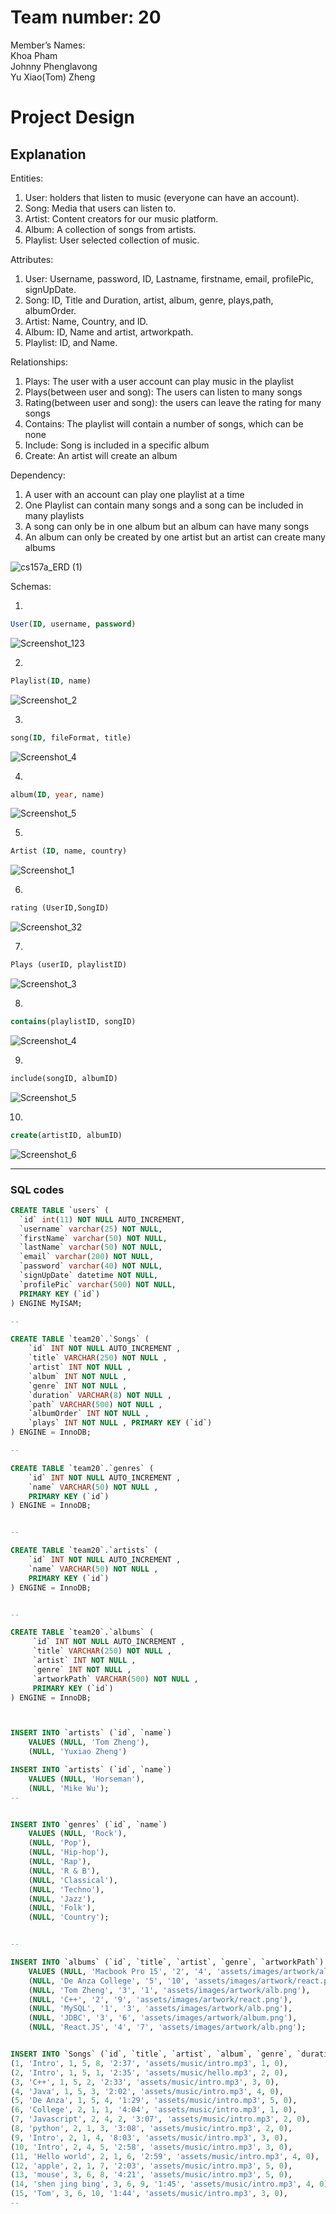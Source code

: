 # Team number: 20
Member’s Names:\
Khoa Pham\
Johnny Phenglavong\
Yu Xiao(Tom) Zheng

# Project Design
## Explanation

Entities:
1.  User: holders that listen to music (everyone can have an account).
2.  Song: Media that users can listen to.
3.  Artist: Content creators for our music platform.
4.  Album: A collection of songs from artists.
5.  Playlist: User selected collection of music.

Attributes: 
1.  User: Username, password, ID, Lastname, firstname, email, profilePic, signUpDate.
2.  Song: ID, Title and Duration, artist, album, genre, plays,path, albumOrder.
3.  Artist: Name, Country, and ID.
4.  Album: ID, Name and artist, artworkpath.
5.  Playlist: ID, and Name.

Relationships:
1.  Plays: The user with a user account can play music in the playlist
2.  Plays(between user and song): The users can listen to many songs
3.  Rating(between user and song): the users can leave the rating for many songs 
4.  Contains: The playlist will contain a number of songs, which can be none
5.  Include: Song is included in a specific album
6.  Create: An artist will create an album

Dependency:
1.  A user with an account can play one playlist at a time
2.  One Playlist can contain many songs and a song can be included in many playlists
3.  A song can only be in one album but an album can have many songs
4.  An album can only be created by one artist but an artist can create many albums

![cs157a_ERD (1)](https://user-images.githubusercontent.com/45501926/66868323-fa2aa900-ef51-11e9-8323-bf7a036aefe3.png)

Schemas: 

1.
```sql
User(ID, username, password)
```
   
![Screenshot_123](https://user-images.githubusercontent.com/45501926/66866404-10cf0100-ef4e-11e9-8e87-3305cf9d36e5.png)


2.
```sql
Playlist(ID, name)
``` 
![Screenshot_2](https://user-images.githubusercontent.com/45501926/66726240-034e3580-eded-11e9-9811-7b0b95db163a.png)

3.
```sql
song(ID, fileFormat, title)
```
![Screenshot_4](https://user-images.githubusercontent.com/45501926/66726253-152fd880-eded-11e9-8bda-32564091dac5.png)

4.
```sql
album(ID, year, name)
```

![Screenshot_5](https://user-images.githubusercontent.com/45501926/66726277-34c70100-eded-11e9-8aa6-2b589003b1bc.png)

5.
```sql
Artist (ID, name, country)
```
![Screenshot_1](https://user-images.githubusercontent.com/45501926/66726293-4dcfb200-eded-11e9-8b5b-3787783e292d.png)

6.
```sql
rating (UserID,SongID)
```
![Screenshot_32](https://user-images.githubusercontent.com/45501926/66867224-b2a31d80-ef4f-11e9-85da-306cd53d177f.png)

7.
```sql
Plays (userID, playlistID)
```
          
![Screenshot_3](https://user-images.githubusercontent.com/45501926/66726343-aa32d180-eded-11e9-9a20-f0858d3ccefe.png)

8.
```sql
contains(playlistID, songID)
```
![Screenshot_4](https://user-images.githubusercontent.com/45501926/66726344-ad2dc200-eded-11e9-8295-94f9ba6056e7.png)

9.
```sql
include(songID, albumID)
```
![Screenshot_5](https://user-images.githubusercontent.com/45501926/66726347-b028b280-eded-11e9-982c-4d1c83b2f8f2.png)

10.
```sql
create(artistID, albumID)
```
![Screenshot_6](https://user-images.githubusercontent.com/45501926/66726356-b4ed6680-eded-11e9-8172-8c373cb2f8e9.png)

---
### SQL codes
```sql
CREATE TABLE `users` (
  `id` int(11) NOT NULL AUTO_INCREMENT,
  `username` varchar(25) NOT NULL,
  `firstName` varchar(50) NOT NULL,
  `lastName` varchar(50) NOT NULL,
  `email` varchar(200) NOT NULL,
  `password` varchar(40) NOT NULL,
  `signUpDate` datetime NOT NULL,
  `profilePic` varchar(500) NOT NULL,
  PRIMARY KEY (`id`)
) ENGINE MyISAM;

--

CREATE TABLE `team20`.`Songs` ( 
    `id` INT NOT NULL AUTO_INCREMENT , 
    `title` VARCHAR(250) NOT NULL , 
    `artist` INT NOT NULL , 
    `album` INT NOT NULL , 
    `genre` INT NOT NULL , 
    `duration` VARCHAR(8) NOT NULL , 
    `path` VARCHAR(500) NOT NULL , 
    `albumOrder` INT NOT NULL , 
    `plays` INT NOT NULL , PRIMARY KEY (`id`)
) ENGINE = InnoDB;

--

CREATE TABLE `team20`.`genres` ( 
    `id` INT NOT NULL AUTO_INCREMENT , 
    `name` VARCHAR(50) NOT NULL , 
    PRIMARY KEY (`id`)
) ENGINE = InnoDB;


--

CREATE TABLE `team20`.`artists` ( 
    `id` INT NOT NULL AUTO_INCREMENT , 
    `name` VARCHAR(50) NOT NULL , 
    PRIMARY KEY (`id`)
) ENGINE = InnoDB;


--

CREATE TABLE `team20`.`albums` (
     `id` INT NOT NULL AUTO_INCREMENT , 
     `title` VARCHAR(250) NOT NULL , 
     `artist` INT NOT NULL , 
     `genre` INT NOT NULL , 
     `artworkPath` VARCHAR(500) NOT NULL , 
     PRIMARY KEY (`id`)
) ENGINE = InnoDB;



INSERT INTO `artists` (`id`, `name`) 
    VALUES (NULL, 'Tom Zheng'), 
    (NULL, 'Yuxiao Zheng')

INSERT INTO `artists` (`id`, `name`) 
    VALUES (NULL, 'Horseman'), 
    (NULL, 'Mike Wu');
--


INSERT INTO `genres` (`id`, `name`) 
    VALUES (NULL, 'Rock'), 
    (NULL, 'Pop'), 
    (NULL, 'Hip-hop'), 
    (NULL, 'Rap'), 
    (NULL, 'R & B'), 
    (NULL, 'Classical'), 
    (NULL, 'Techno'), 
    (NULL, 'Jazz'), 
    (NULL, 'Folk'), 
    (NULL, 'Country');


--

INSERT INTO `albums` (`id`, `title`, `artist`, `genre`, `artworkPath`) 
    VALUES (NULL, 'Macbook Pro 15', '2', '4', 'assets/images/artwork/album.png'), 
    (NULL, 'De Anza College', '5', '10', 'assets/images/artwork/react.png'),
    (NULL, 'Tom Zheng', '3', '1', 'assets/images/artwork/alb.png'),
    (NULL, 'C++', '2', '9', 'assets/images/artwork/react.png'),
    (NULL, 'MySQL', '1', '3', 'assets/images/artwork/alb.png'),
    (NULL, 'JDBC', '3', '6', 'assets/images/artwork/album.png'),
    (NULL, 'React.JS', '4', '7', 'assets/images/artwork/alb.png');


INSERT INTO `Songs` (`id`, `title`, `artist`, `album`, `genre`, `duration`, `path`, `albumOrder`, `plays`) VALUES
(1, 'Intro', 1, 5, 8, '2:37', 'assets/music/intro.mp3', 1, 0),
(2, 'Intro', 1, 5, 1, '2:35', 'assets/music/hello.mp3', 2, 0),
(3, 'C++', 1, 5, 2, '2:33', 'assets/music/intro.mp3', 3, 0),
(4, 'Java', 1, 5, 3, '2:02', 'assets/music/intro.mp3', 4, 0),
(5, 'De Anza', 1, 5, 4, '1:29', 'assets/music/intro.mp3', 5, 0),
(6, 'College', 2, 1, 1, '4:04', 'assets/music/intro.mp3', 1, 0),
(7, 'Javascript', 2, 4, 2, '3:07', 'assets/music/intro.mp3', 2, 0),
(8, 'python', 2, 1, 3, '3:08', 'assets/music/intro.mp3', 2, 0),
(9, 'Intro', 2, 1, 4, '8:03', 'assets/music/intro.mp3', 3, 0),
(10, 'Intro', 2, 4, 5, '2:58', 'assets/music/intro.mp3', 3, 0),
(11, 'Hello world', 2, 1, 6, '2:59', 'assets/music/intro.mp3', 4, 0),
(12, 'apple', 2, 1, 7, '2:03', 'assets/music/intro.mp3', 5, 0),
(13, 'mouse', 3, 6, 8, '4:21', 'assets/music/intro.mp3', 5, 0),
(14, 'shen jing bing', 3, 6, 9, '1:45', 'assets/music/intro.mp3', 4, 0),
(15, 'Tom', 3, 6, 10, '1:44', 'assets/music/intro.mp3', 3, 0),
--






```






